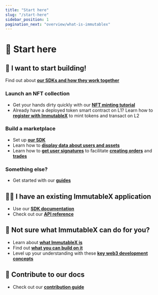 ```yaml
---
title: "Start here"
slug: "/start-here"
sidebar_position: 1
pagination_next: "overview/what-is-immutablex"
---
```


# 📍 Start here

## 👷 I want to start building!

Find out about [**our SDKs and how they work together**](./sdks)

### Launch an NFT collection
* Get your hands dirty quickly with our [**NFT minting tutorial**](./zero-to-hero-nft-minting)
* Already have a deployed token smart contract on L1? Learn how to [**register with ImmutableX**](./launch-collection) to mint tokens and transact on L2

### Build a marketplace
* Set up [**our SDK**](./how-to-install-initialize)
* Learn how to [**display data about users and assets**](./how-to-get-data)
* Learn how to [**get user signatures**](./how-to-generate-signers) to facilitate [**creating orders**](./how-to-create-orders) and [**trades**](./how-to-create-trades)

### Something else?
* Get started with our [**guides**](./basic-guides)

## 🧑‍💻 I have an existing ImmutableX application
* Use our [**SDK documentation**](./sdks)
* Check out our [**API reference**](../reference)

## 🤷 Not sure what ImmutableX can do for you?
* Learn about [**what ImmutableX is**](./what-is-immutablex.md)
* Find out [**what you can build on it**](./what-can-you-build.md)
* Level up your understanding with these [**key web3 development concepts**](./key-concepts)

## 💁 Contribute to our docs
* Check out our [**contribution guide**](./contributing)